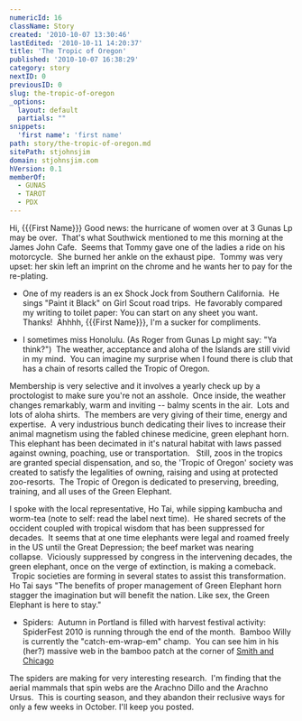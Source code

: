 ```yaml
---
numericId: 16
className: Story
created: '2010-10-07 13:30:46'
lastEdited: '2010-10-11 14:20:37'
title: 'The Tropic of Oregon'
published: '2010-10-07 16:38:29'
category: story
nextID: 0
previousID: 0
slug: the-tropic-of-oregon
_options:
  layout: default
  partials: ""
snippets:
  'first name': 'first name'
path: story/the-tropic-of-oregon.md
sitePath: stjohnsjim
domain: stjohnsjim.com
hVersion: 0.1
memberOf:
  - GUNAS
  - TAROT
  - PDX
---
```

Hi, {{{First Name}}} Good news: the hurricane of women over at 3 Gunas Lp may be over.&nbsp; That's what Southwick mentioned to me this morning at the James John Cafe.&nbsp; Seems that Tommy gave one of the ladies a ride on his motorcycle.&nbsp; She burned her ankle on the exhaust pipe.&nbsp; Tommy was very upset: her skin left an imprint on the chrome and he wants her to pay for the re-plating.

- One of my readers is an ex Shock Jock from Southern California.&nbsp; He sings &quot;Paint it Black&quot; on Girl Scout road trips.&nbsp; He favorably compared my writing to toilet paper: You can start on any sheet you want.&nbsp; Thanks!&nbsp; Ahhhh, {{{First Name}}}, I'm a sucker for compliments.

- I sometimes miss Honolulu. (As Roger from Gunas Lp might say: &quot;Ya think?&quot;)&nbsp; The weather, acceptance and aloha of the Islands are still vivid in my mind.&nbsp; You can imagine my surprise when I found there is club that has a chain of resorts called the Tropic of Oregon.

Membership is very selective and it involves a yearly check up by a proctologist to make sure you're not an asshole.&nbsp; Once inside, the weather changes remarkably, warm and inviting -- balmy scents in the air.&nbsp; Lots and lots of aloha shirts.&nbsp; The members are very giving of their time, energy and expertise.&nbsp; A very industrious bunch dedicating their lives to increase their animal magnetism using the fabled chinese medicine, green elephant horn.&nbsp; This elephant has been decimated in it's natural habitat with laws passed against owning, poaching, use or transportation. &nbsp; Still, zoos in the tropics are granted special dispensation, and so, the 'Tropic of Oregon' society was created to satisfy the legalities of owning, raising and using at protected zoo-resorts.&nbsp; The Tropic of Oregon is dedicated to preserving, breeding, training, and all uses of the Green Elephant.

I spoke with the local representative, Ho Tai, while sipping kambucha and worm-tea (note to self: read the label next time).&nbsp; He shared secrets of the occident coupled with tropical wisdom that has been suppressed for decades.&nbsp; It seems that at one time elephants were legal and roamed freely in the US until the Great Depression; the beef market was nearing collapse.&nbsp;&nbsp;Viciously suppressed by congress in the intervening decades, the green elephant, once on the verge of extinction, is making a comeback. &nbsp;Tropic societies are forming in several states to assist this transformation.&nbsp; Ho Tai says &quot;The benefits of proper management of Green Elephant horn stagger the imagination but will benefit the nation. Like sex, the Green Elephant is here to stay.&quot;

- Spiders: &nbsp;Autumn in Portland is filled with harvest festival activity:&nbsp; SpiderFest 2010 is running through the end of the month.&nbsp; Bamboo Willy is currently the &quot;catch-em-wrap-em&quot; champ.&nbsp; You can see him in his (her?) massive web in the bamboo patch at the corner of [Smith and Chicago][0]&nbsp;

The spiders are making for very interesting research.&nbsp; I'm finding that the aerial mammals that spin webs are the Arachno Dillo and the Arachno Ursus.&nbsp; This is courting season, and they abandon their reclusive ways for only a few weeks in October. I'll keep you posted.

[0]: http://maps.google.com/maps/ms?ie=UTF&amp;msa=0&amp;msid=114144299215869109392.0004920b87d0a9c46bbd7